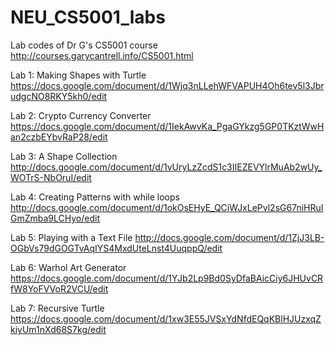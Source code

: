 # NEU_CS5001_labs
Lab codes of Dr G's CS5001 course
http://courses.garycantrell.info/CS5001.html

Lab 1: Making Shapes with Turtle
https://docs.google.com/document/d/1Wjq3nLLehWFVAPUH4Oh6tev5l3JbrudgcNO8RKY5kh0/edit

Lab 2: Crypto Currency Converter
https://docs.google.com/document/d/1IekAwvKa_PgaGYkzg5GP0TKztWwHan2czbEYbvRaP28/edit

Lab 3: A Shape Collection
http://docs.google.com/document/d/1vUryLzZcdS1c3IIEZEVYlrMuAb2wUy_WOTrS-NbOruI/edit

Lab 4: Creating Patterns with while loops
http://docs.google.com/document/d/1okOsEHyE_QCiWJxLePvl2sG67niHRuIGmZmba9LCHyo/edit

Lab 5: Playing with a Text File
http://docs.google.com/document/d/1ZjJ3LB-OGbVs79dGOGTvAqIYS4MxdUteLnst4UuqppQ/edit

Lab 6: Warhol Art Generator
https://docs.google.com/document/d/1YJb2Lp9Bd0SyDfaBAicCiy6JHUvCRfW8YoFVVoR2VCU/edit

Lab 7: Recursive Turtle
https://docs.google.com/document/d/1xw3E55JVSxYdNfdEQqKBlHJUzxqZkiyUm1nXd68S7kg/edit
